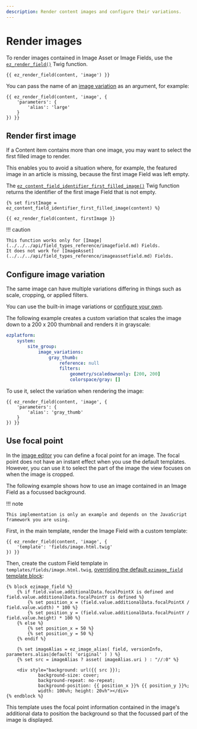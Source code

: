 ```yaml
---
description: Render content images and configure their variations.
---
```


# Render images

To render images contained in Image Asset or Image Fields, use the [`ez_render_field()`](../twig_function_reference/field_twig_functions.md#ez_render_field) Twig function.

``` html+twig
{{ ez_render_field(content, 'image') }}
```

You can pass the name of an [image variation](#configure-image-variation) as an argument, for example:

``` html+twig
{{ ez_render_field(content, 'image', {
    'parameters': {
        'alias': 'large'
    }
}) }}
```

## Render first image

If a Content item contains more than one image, you may want to select the first filled image to render.

This enables you to avoid a situation where, for example, the featured image in an article is missing,
because the first image Field was left empty.

The [`ez_content_field_identifier_first_filled_image()`](../twig_function_reference/image_twig_functions.md#ez_content_field_identifier_first_filled_image) Twig function
returns the identifier of the first image Field that is not empty.

``` html+twig
{% set firstImage = ez_content_field_identifier_first_filled_image(content) %}

{{ ez_render_field(content, firstImage }}
```

!!! caution

    This function works only for [Image](../../../api/field_types_reference/imagefield.md) Fields.
    It does not work for [ImageAsset](../../../api/field_types_reference/imageassetfield.md) Fields.

## Configure image variation

The same image can have multiple variations differing in things such as scale, cropping, or applied filters.

You can use the built-in image variations or [configure your own](../image_variations.md#custom-image-variations).

The following example creates a custom variation that scales the image down to a 200 x 200 thumbnail
and renders it in grayscale:

``` yaml
ezplatform:
    system:
        site_group:
            image_variations:
                gray_thumb:
                    reference: null
                    filters:
                        geometry/scaledownonly: [200, 200]
                        colorspace/gray: []
```

To use it, select the variation when rendering the image:

``` html+twig
{{ ez_render_field(content, 'image', {
    'parameters': {
        'alias': 'gray_thumb'
    }
}) }}
```

## Use focal point

In the [image editor](../../images/image_editor.md) you can define a focal point for an image.
The focal point does not have an instant effect when you use the default templates.
However, you can use it to select the part of the image the view focuses on when the image is cropped.

The following example shows how to use an image contained in an Image Field as a focussed background.

!!! note

    This implementation is only an example and depends on the JavaScript framework you are using.

First, in the main template, render the Image Field with a custom template:

``` html+twig
{{ ez_render_field(content, 'image', {
    'template': 'fields/image.html.twig'
}) }}
```

Then, create the custom Field template in `templates/fields/image.html.twig`,
[overriding the default `ezimage_field` template block](../render_content/render_content.md#field-templates):

``` html+twig
{% block ezimage_field %}
    {% if field.value.additionalData.focalPointX is defined and field.value.additionalData.focalPointY is defined %}
        {% set position_x = (field.value.additionalData.focalPointX / field.value.width) * 100 %}
        {% set position_y = (field.value.additionalData.focalPointY / field.value.height) * 100 %}
    {% else %}
        {% set position_x = 50 %}
        {% set position_y = 50 %}
    {% endif %}

    {% set imageAlias = ez_image_alias( field, versionInfo, parameters.alias|default( 'original' ) ) %}
    {% set src = imageAlias ? asset( imageAlias.uri ) : "//:0" %}

    <div style="background: url({{ src }});
            background-size: cover;
            background-repeat: no-repeat;
            background-position: {{ position_x }}% {{ position_y }}%;
            width: 100vh; height: 20vh"></div>
{% endblock %}
```

This template uses the focal point information contained in the image's additional data
to position the background so that the focussed part of the image is displayed.

